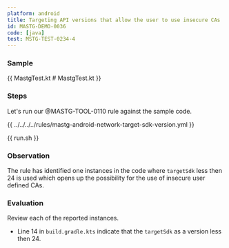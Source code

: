 ```yaml
---
platform: android
title: Targeting API versions that allow the user to use insecure CAs
id: MASTG-DEMO-0036
code: [java]
test: MSTG-TEST-0234-4
---
```


### Sample

{{ MastgTest.kt # MastgTest.kt }}

### Steps

Let's run our @MASTG-TOOL-0110 rule against the sample code.

{{ ../../../../rules/mastg-android-network-target-sdk-version.yml }}

{{ run.sh }}

### Observation

The rule has identified one instances in the code where `targetSdk` less then 24 is used which opens up the possibility for the use of insecure user defined CAs.

### Evaluation

Review each of the reported instances.

- Line 14 in `build.gradle.kts` indicate that the `targetSdk` as a version less then 24. 
